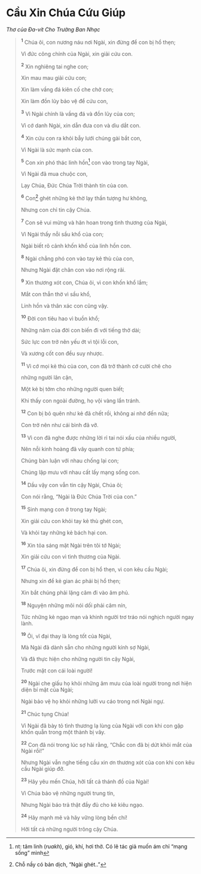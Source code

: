 # Cầu Xin Chúa Cứu Giúp

_Thơ của Ða-vít Cho Trưởng Ban Nhạc_

> <sup><b>1</b></sup> Chúa ôi, con nương náu nơi Ngài, xin đừng để con bị hổ thẹn;
>
> Vì đức công chính của Ngài, xin giải cứu con.
>
> <sup><b>2</b></sup> Xin nghiêng tai nghe con;
>
> Xin mau mau giải cứu con;
>
> Xin làm vầng đá kiên cố che chở con;
>
> Xin làm đồn lũy bảo vệ để cứu con,
>
> <sup><b>3</b></sup> Vì Ngài chính là vầng đá và đồn lũy của con;
>
> Vì cớ danh Ngài, xin dẫn đưa con và dìu dắt con.
>
> <sup><b>4</b></sup> Xin cứu con ra khỏi bẫy lưới chúng gài bắt con,
>
> Vì Ngài là sức mạnh của con.
>
> <sup><b>5</b></sup> Con xin phó thác linh hồn[^1-8a27f1c1-bca2-46f8-9e0a-8b2e0653d905] con vào trong tay Ngài,
>
> Vì Ngài đã mua chuộc con,
>
> Lạy Chúa, Ðức Chúa Trời thành tín của con.
>
> <sup><b>6</b></sup> Con[^2-8a27f1c1-bca2-46f8-9e0a-8b2e0653d905] ghét những kẻ thờ lạy thần tượng hư không,
>
> Nhưng con chỉ tin cậy Chúa.
>
> <sup><b>7</b></sup> Con sẽ vui mừng và hân hoan trong tình thương của Ngài,
>
> Vì Ngài thấy nỗi sầu khổ của con;
>
> Ngài biết rõ cảnh khốn khổ của linh hồn con.
>
> <sup><b>8</b></sup> Ngài chẳng phó con vào tay kẻ thù của con,
>
> Nhưng Ngài đặt chân con vào nơi rộng rãi.
>
> <sup><b>9</b></sup> Xin thương xót con, Chúa ôi, vì con khốn khổ lắm;
>
> Mắt con thẫn thờ vì sầu khổ,
>
> Linh hồn và thân xác con cũng vậy.
>
> <sup><b>10</b></sup> Ðời con tiêu hao vì buồn khổ;
>
> Những năm của đời con biến đi với tiếng thở dài;
>
> Sức lực con trở nên yếu ớt vì tội lỗi con,
>
> Và xương cốt con đều suy nhược.
>
> <sup><b>11</b></sup> Vì cớ mọi kẻ thù của con, con đã trở thành cớ cười chê cho
>
> những người lân cận,
>
> Một kẻ bị tởm cho những người quen biết;
>
> Khi thấy con ngoài đường, họ vội vàng lẩn tránh.
>
> <sup><b>12</b></sup> Con bị bỏ quên như kẻ đã chết rồi, không ai nhớ đến nữa;
>
> Con trở nên như cái bình đã vỡ.
>
> <sup><b>13</b></sup> Vì con đã nghe được những lời rỉ tai nói xấu của nhiều người,
>
> Nên nỗi kinh hoàng đã vây quanh con tứ phía;
>
> Chúng bàn luận với nhau chống lại con;
>
> Chúng lập mưu với nhau cất lấy mạng sống con.
>
> <sup><b>14</b></sup> Dầu vậy con vẫn tin cậy Ngài, Chúa ôi;
>
> Con nói rằng, “Ngài là Ðức Chúa Trời của con.”
>
> <sup><b>15</b></sup> Sinh mạng con ở trong tay Ngài;
>
> Xin giải cứu con khỏi tay kẻ thù ghét con,
>
> Và khỏi tay những kẻ bách hại con.
>
> <sup><b>16</b></sup> Xin tỏa sáng mặt Ngài trên tôi tớ Ngài;
>
> Xin giải cứu con vì tình thương của Ngài.
>
> <sup><b>17</b></sup> Chúa ôi, xin đừng để con bị hổ thẹn, vì con kêu cầu Ngài;
>
> Nhưng xin để kẻ gian ác phải bị hổ thẹn;
>
> Xin bắt chúng phải lặng câm đi vào âm phủ.
>
> <sup><b>18</b></sup> Nguyện những môi nói dối phải câm nín,
>
> Tức những kẻ ngạo mạn và khinh người trơ tráo nói nghịch người ngay lành.
>
> <sup><b>19</b></sup> Ôi, vĩ đại thay là lòng tốt của Ngài,
>
> Mà Ngài đã dành sẵn cho những người kính sợ Ngài,
>
> Và đã thực hiện cho những người tin cậy Ngài,
>
> Trước mặt con cái loài người!
>
> <sup><b>20</b></sup> Ngài che giấu họ khỏi những âm mưu của loài người trong nơi hiện diện bí mật của Ngài;
>
> Ngài bảo vệ họ khỏi những lưỡi vu cáo trong nơi Ngài ngự.
>
> <sup><b>21</b></sup> Chúc tụng Chúa!
>
> Vì Ngài đã bày tỏ tình thương lạ lùng của Ngài với con khi con gặp khốn quẫn trong một thành bị vây.
>
> <sup><b>22</b></sup> Con đã nói trong lúc sợ hãi rằng, “Chắc con đã bị dứt khỏi mắt của Ngài rồi!”
>
> Nhưng Ngài vẫn nghe tiếng cầu xin ơn thương xót của con khi con kêu cầu Ngài giúp đỡ.
>
> <sup><b>23</b></sup> Hãy yêu mến Chúa, hỡi tất cả thánh đồ của Ngài!
>
> Vì Chúa bảo vệ những người trung tín,
>
> Nhưng Ngài báo trả thật đầy đủ cho kẻ kiêu ngạo.
>
> <sup><b>24</b></sup> Hãy mạnh mẽ và hãy vững lòng bền chí!
>
> Hỡi tất cả những người trông cậy Chúa.

[^1-8a27f1c1-bca2-46f8-9e0a-8b2e0653d905]: nt: tâm linh (_ruakh_), gió, khí, hơi thở. Có lẽ tác giả muốn ám chỉ “mạng sống” mình

[^2-8a27f1c1-bca2-46f8-9e0a-8b2e0653d905]: Chỗ nầy có bản dịch, “Ngài ghét..”
